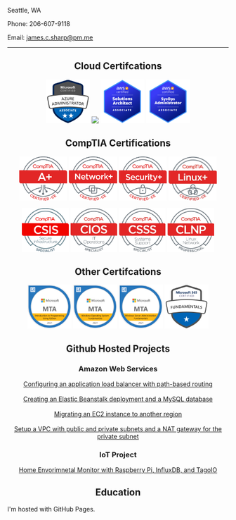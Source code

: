 <p align="left">Seattle, WA</p>
<p align="left">Phone: 206-607-9118</p>
<p align="left">Email: <a href="mailto:james.c.sharp@pm.me">james.c.sharp@pm.me</a></p>

<hr size="5">


<h2 align="center">Cloud Certifcations</h2>

<p align="center">
    <img src="azure-administrator-associate-600x600 (1).png" height="100">
    <img src="https://api.accredible.com/v1/frontend/credential_website_embed_image/badge/50029287" height="100">
    <img src="aws-certified-solutions-architect-associate.png" height="100">
    <img src="aws-certified-sysops-administrator-associate.png" height="100">
</p>

<h2 align="center">CompTIA Certifications</h2>

<p align="center">
    <img src="Aplus Logo Certified CE.png" height="100">
    <img src="NetworkPlus Logo Certified CE.png" height="100">
    <img src="SecurityPlus Logo Certified CE.png" height="100">
    <img src="Linux+ ce certified logo.jpg" height="100">
</p>

<p align="center">
    <img src="Cybersecurity CompTIA Secure Infrastructure Specialist - CSIS logo.jpg" height="100">
    <img src="Infrastructure  CompTIA IT Operations Specialist - CIOS logo.jpg" height="100">
    <img src="Infrastructure  CompTIA Systems Support Specialist - CSSS logo.jpg" height="100">
    <img src="Infrastructure CompTIA Linux Network Professional -CLNP logo.jpg" height="100">
</p>
    
<h2 align="center">Other Certifcations</h2>

<p align="center">
    <img src="mta-introduction-to-programming-using-python-certified-2021.png" height="100">
    <img src="mta-windows-operating-system-fundamentals-certified-2021.png" height="100">
    <img src="mta-windows-server-administration-fundamentals-certified-2021.png" height="100">
    <img src="microsoft-365-certified-fundamentals.png" height="100">
</p>
    
<h2 align="center">Github Hosted Projects</h2>
<h3 align="center">Amazon Web Services</h3>
<p align="center">
<a href="https://sharp275.github.io/WCL-Challenge-One/">Configuring an application load balancer with path-based routing</a>
<br>
<br>
<a href="https://sharp275.github.io/WCL-Cloud-Challenge-Two/">Creating an Elastic Beanstalk deployment and a MySQL database</a>
<br>
<br>
<a href="https://sharp275.github.io/WCL-Cloud-Challenge-Three/">Migrating an EC2 instance to another region</a>
<br>
<br>
<a href="https://sharp275.github.io/WCL-Cloud-Challenge-Four/">Setup a VPC with public and private subnets and a NAT gateway for the private subnet</a>
</p>

<h3 align="center">IoT Project</h3>
<p align="center">
<a href="https://sharp275.github.io/Public-Environmental-Monitor/">Home Envorimnetal Monitor with Raspberry Pi, InfluxDB, and TagoIO</a>
</p>
<h2 align="center">Education</h2>

<p>I'm hosted with GitHub Pages.</p>
